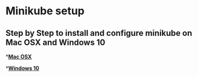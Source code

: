 # Minikube setup

## Step by Step to install and configure minikube on Mac OSX and Windows 10

*[**Mac OSX**](https://github.com/ptamma/minikube_setup/blob/win10/README-MAC.md)
	
*[**Windows 10**](https://github.com/ptamma/minikube_setup/blob/win10/README-WIN10.md)

